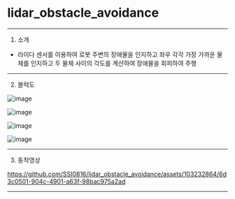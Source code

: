 # lidar_obstacle_avoidance

---
1. 소개 
- 라이다 센서를 이용하여 로봇 주변의 장애물을 인지하고 좌우 각각 가장 가까운 물체를 인지하고 두 물체 사이의 각도를 계산하여 장애물을 회피하여 주행
---
2. 블럭도

![image](https://github.com/SSI0816/lidar_obstacle_avoidance/assets/103232864/3c8679a5-1397-426e-8ffc-3f27606c21d2)

![image](https://github.com/SSI0816/lidar_obstacle_avoidance/assets/103232864/ff9fccfa-911c-48bc-ac3a-7a0598ba76b2)

![image](https://github.com/SSI0816/lidar_obstacle_avoidance/assets/103232864/57e405aa-6b7d-4672-83aa-e510a22c822a)

![image](https://github.com/SSI0816/lidar_obstacle_avoidance/assets/103232864/87e66ad4-720a-4208-8c88-8421fb989056)

---
3. 동작영상

https://github.com/SSI0816/lidar_obstacle_avoidance/assets/103232864/6d3c0501-904c-4901-a63f-98bac975a2ad

---
